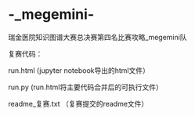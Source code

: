# -_megemini-
瑞金医院知识图谱大赛总决赛第四名比赛攻略_megemini队

复赛代码：

run.html (jupyter notebook导出的html文件）

run.py (run.html将主要代码合并后的可执行文件）

readme_复赛.txt （复赛提交的readme文件）

